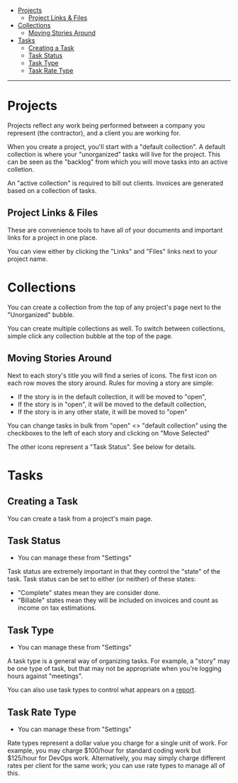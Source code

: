 - [Projects](#projects)
  - [Project Links & Files](#project-links--files)
- [Collections](#collections)
  - [Moving Stories Around](#moving-stories-around)
- [Tasks](#tasks)
  - [Creating a Task](#creating-a-task)
  - [Task Status](#task-status)
  - [Task Type](#task-type)
  - [Task Rate Type](#task-rate-type)

---

# Projects

Projects reflect any work being performed between a company you represent (the contractor), and a client you are working for.

When you create a project, you'll start with a "default collection". A default collection is where your "unorganized" tasks will live for the project. This can be seen as the "backlog" from which you will move tasks into an active colletion.

An "active collection" is required to bill out clients. Invoices are generated based on a collection of tasks.

## Project Links & Files

These are convenience tools to have all of your documents and important links for a project in one place.

You can view either by clicking the "Links" and "Files" links next to your project name.

# Collections

You can create a collection from the top of any project's page next to the "Unorganized" bubble.

You can create multiple collections as well. To switch between collections, simple click any collection bubble at the top of the page.

## Moving Stories Around

Next to each story's title you will find a series of icons. The first icon on each row moves the story around. Rules for moving a story are simple:

- If the story is in the default collection, it will be moved to "open",
- If the story is in "open", it will be moved to the default collection,
- If the story is in any other state, it will be moved to "open"

You can change tasks in bulk from "open" <> "default collection" using the checkboxes to the left of each story and clicking on "Move Selected"

The other icons represent a "Task Status". See below for details.

# Tasks

## Creating a Task

You can create a task from a project's main page.

## Task Status

-  You can manage these from "Settings"

Task status are extremely important in that they control the "state" of the task. Task status can be set to either (or neither) of these states:

- "Complete" states mean they are consider done.
- "Billable" states mean they will be included on invoices and count as income on tax estimations.

## Task Type

-  You can manage these from "Settings"

A task type is a general way of organizing tasks. For example, a "story" may be one type of task, but that may not be appropriate when you're logging hours against "meetings".

You can also use task types to control what appears on a [report](reports.md).

## Task Rate Type

-  You can manage these from "Settings"

Rate types represent a dollar value you charge for a single unit of work. For example, you may charge $100/hour for standard coding work but $125/hour for DevOps work. Alternatively, you may simply charge different rates per client for the same work; you can use rate types to manage all of this.
